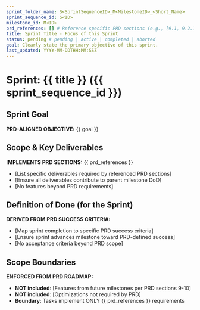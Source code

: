 ```yaml
---
sprint_folder_name: S<SprintSequenceID>_M<MilestoneID>_<Short_Name>
sprint_sequence_id: S<ID>
milestone_id: M<ID>
prd_references: [] # Reference specific PRD sections (e.g., [9.1, 9.2.1])
title: Sprint Title - Focus of this Sprint
status: pending # pending | active | completed | aborted
goal: Clearly state the primary objective of this sprint.
last_updated: YYYY-MM-DDTHH:MM:SSZ
---
```


# Sprint: {{ title }} ({{ sprint_sequence_id }})

## Sprint Goal

**PRD-ALIGNED OBJECTIVE:** {{ goal }}

## Scope & Key Deliverables

**IMPLEMENTS PRD SECTIONS:** {{ prd_references }}

- [List specific deliverables required by referenced PRD sections]
- [Ensure all deliverables contribute to parent milestone DoD]
- [No features beyond PRD requirements]

## Definition of Done (for the Sprint)

**DERIVED FROM PRD SUCCESS CRITERIA:**

- [Map sprint completion to specific PRD success criteria]
- [Ensure sprint advances milestone toward PRD-defined success]
- [No acceptance criteria beyond PRD scope]

## Scope Boundaries

**ENFORCED FROM PRD ROADMAP:**

- **NOT included**: [Features from future milestones per PRD sections 9-10]
- **NOT included**: [Optimizations not required by PRD]
- **Boundary**: Tasks implement ONLY {{ prd_references }} requirements
